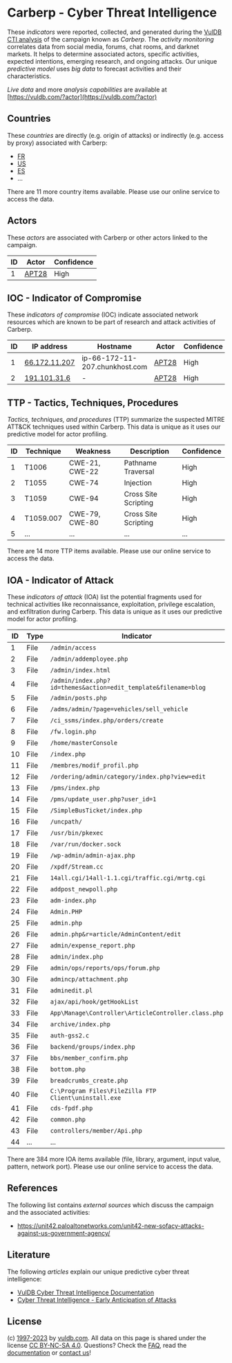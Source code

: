 # Carberp - Cyber Threat Intelligence

These _indicators_ were reported, collected, and generated during the [VulDB CTI analysis](https://vuldb.com/?kb.cti) of the campaign known as _Carberp_. The _activity monitoring_ correlates data from social media, forums, chat rooms, and darknet markets. It helps to determine associated actors, specific activities, expected intentions, emerging research, and ongoing attacks. Our unique _predictive model_ uses _big data_ to forecast activities and their characteristics.

_Live data_ and more _analysis capabilities_ are available at [https://vuldb.com/?actor](https://vuldb.com/?actor)

## Countries

These _countries_ are directly (e.g. origin of attacks) or indirectly (e.g. access by proxy) associated with Carberp:

* [FR](https://vuldb.com/?country.fr)
* [US](https://vuldb.com/?country.us)
* [ES](https://vuldb.com/?country.es)
* ...

There are 11 more country items available. Please use our online service to access the data.

## Actors

These _actors_ are associated with Carberp or other actors linked to the campaign.

ID | Actor | Confidence
-- | ----- | ----------
1 | [APT28](https://vuldb.com/?actor.apt28) | High

## IOC - Indicator of Compromise

These _indicators of compromise_ (IOC) indicate associated network resources which are known to be part of research and attack activities of Carberp.

ID | IP address | Hostname | Actor | Confidence
-- | ---------- | -------- | ----- | ----------
1 | [66.172.11.207](https://vuldb.com/?ip.66.172.11.207) | ip-66-172-11-207.chunkhost.com | [APT28](https://vuldb.com/?actor.apt28) | High
2 | [191.101.31.6](https://vuldb.com/?ip.191.101.31.6) | - | [APT28](https://vuldb.com/?actor.apt28) | High

## TTP - Tactics, Techniques, Procedures

_Tactics, techniques, and procedures_ (TTP) summarize the suspected MITRE ATT&CK techniques used within Carberp. This data is unique as it uses our predictive model for actor profiling.

ID | Technique | Weakness | Description | Confidence
-- | --------- | -------- | ----------- | ----------
1 | T1006 | CWE-21, CWE-22 | Pathname Traversal | High
2 | T1055 | CWE-74 | Injection | High
3 | T1059 | CWE-94 | Cross Site Scripting | High
4 | T1059.007 | CWE-79, CWE-80 | Cross Site Scripting | High
5 | ... | ... | ... | ...

There are 14 more TTP items available. Please use our online service to access the data.

## IOA - Indicator of Attack

These _indicators of attack_ (IOA) list the potential fragments used for technical activities like reconnaissance, exploitation, privilege escalation, and exfiltration during Carberp. This data is unique as it uses our predictive model for actor profiling.

ID | Type | Indicator | Confidence
-- | ---- | --------- | ----------
1 | File | `/admin/access` | High
2 | File | `/admin/addemployee.php` | High
3 | File | `/admin/index.html` | High
4 | File | `/admin/index.php?id=themes&action=edit_template&filename=blog` | High
5 | File | `/admin/posts.php` | High
6 | File | `/adms/admin/?page=vehicles/sell_vehicle` | High
7 | File | `/ci_ssms/index.php/orders/create` | High
8 | File | `/fw.login.php` | High
9 | File | `/home/masterConsole` | High
10 | File | `/index.php` | Medium
11 | File | `/membres/modif_profil.php` | High
12 | File | `/ordering/admin/category/index.php?view=edit` | High
13 | File | `/pms/index.php` | High
14 | File | `/pms/update_user.php?user_id=1` | High
15 | File | `/SimpleBusTicket/index.php` | High
16 | File | `/uncpath/` | Medium
17 | File | `/usr/bin/pkexec` | High
18 | File | `/var/run/docker.sock` | High
19 | File | `/wp-admin/admin-ajax.php` | High
20 | File | `/xpdf/Stream.cc` | High
21 | File | `14all.cgi/14all-1.1.cgi/traffic.cgi/mrtg.cgi` | High
22 | File | `addpost_newpoll.php` | High
23 | File | `adm-index.php` | High
24 | File | `Admin.PHP` | Medium
25 | File | `admin.php` | Medium
26 | File | `admin.php&r=article/AdminContent/edit` | High
27 | File | `admin/expense_report.php` | High
28 | File | `admin/index.php` | High
29 | File | `admin/ops/reports/ops/forum.php` | High
30 | File | `admincp/attachment.php` | High
31 | File | `adminedit.pl` | Medium
32 | File | `ajax/api/hook/getHookList` | High
33 | File | `App\Manage\Controller\ArticleController.class.php` | High
34 | File | `archive/index.php` | High
35 | File | `auth-gss2.c` | Medium
36 | File | `backend/groups/index.php` | High
37 | File | `bbs/member_confirm.php` | High
38 | File | `bottom.php` | Medium
39 | File | `breadcrumbs_create.php` | High
40 | File | `C:\Program Files\FileZilla FTP Client\uninstall.exe` | High
41 | File | `cds-fpdf.php` | Medium
42 | File | `common.php` | Medium
43 | File | `controllers/member/Api.php` | High
44 | ... | ... | ...

There are 384 more IOA items available (file, library, argument, input value, pattern, network port). Please use our online service to access the data.

## References

The following list contains _external sources_ which discuss the campaign and the associated activities:

* https://unit42.paloaltonetworks.com/unit42-new-sofacy-attacks-against-us-government-agency/

## Literature

The following _articles_ explain our unique predictive cyber threat intelligence:

* [VulDB Cyber Threat Intelligence Documentation](https://vuldb.com/?kb.cti)
* [Cyber Threat Intelligence - Early Anticipation of Attacks](https://www.scip.ch/en/?labs.20201022)

## License

(c) [1997-2023](https://vuldb.com/?kb.changelog) by [vuldb.com](https://vuldb.com/?kb.about). All data on this page is shared under the license [CC BY-NC-SA 4.0](https://creativecommons.org/licenses/by-nc-sa/4.0/). Questions? Check the [FAQ](https://vuldb.com/?kb.faq), read the [documentation](https://vuldb.com/?kb) or [contact us](https://vuldb.com/?contact)!
